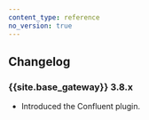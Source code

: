 ```yaml
---
content_type: reference
no_version: true
---
```


## Changelog

### {{site.base_gateway}} 3.8.x

* Introduced the Confluent plugin.